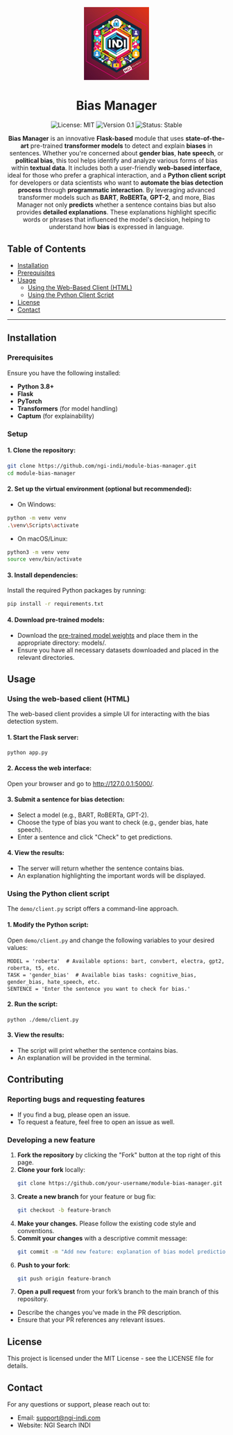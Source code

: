 <div align="center">
  <img src="./assets/logo.jpg" alt="Logo" width="150"/>

  # Bias Manager

  ![License: MIT](https://img.shields.io/badge/License-MIT-blue.svg)
  ![Version 0.1](https://img.shields.io/badge/version-0.1-green.svg)
  ![Status: Stable](https://img.shields.io/badge/status-stable-brightgreen.svg)
    
  <p><strong>Bias Manager</strong> is an innovative <strong>Flask-based</strong> module that uses <strong>state-of-the-art</strong> pre-trained <strong>transformer models</strong> to detect and explain <strong>biases</strong> in sentences. Whether you're concerned about <strong>gender bias</strong>, <strong>hate speech</strong>, or <strong>political bias</strong>, this tool helps identify and analyze various forms of bias within <strong>textual data</strong>. It includes both a user-friendly <strong>web-based interface</strong>, ideal for those who prefer a graphical interaction, and a <strong>Python client script</strong> for developers or data scientists who want to <strong>automate the bias detection process</strong> through <strong>programmatic interaction</strong>. By leveraging advanced transformer models such as <strong>BART</strong>, <strong>RoBERTa</strong>, <strong>GPT-2</strong>, and more, Bias Manager not only <strong>predicts</strong> whether a sentence contains bias but also provides <strong>detailed explanations</strong>. These explanations highlight specific words or phrases that influenced the model's decision, helping to understand how <strong>bias</strong> is expressed in language.</p>

</div>

## Table of Contents

- [Installation](#installation)
- [Prerequisites](#prerequisites)
- [Usage](#usage)
  - [Using the Web-Based Client (HTML)](#using-the-web-based-client-html)
  - [Using the Python Client Script](#using-the-python-client-script)
- [License](#license)
- [Contact](#contact)

---

## Installation

### Prerequisites

Ensure you have the following installed:

- **Python 3.8+**
- **Flask**
- **PyTorch**
- **Transformers** (for model handling)
- **Captum** (for explainability)

### Setup

#### 1. Clone the repository:

```bash
git clone https://github.com/ngi-indi/module-bias-manager.git
cd module-bias-manager
```

#### 2. Set up the virtual environment (optional but recommended):

  - On Windows:
  ```bash
  python -m venv venv
  .\venv\Scripts\activate
  ```

  - On macOS/Linux:
  ```bash
  python3 -m venv venv
  source venv/bin/activate
  ```

#### 3. Install dependencies:
Install the required Python packages by running:
  ```bash
  pip install -r requirements.txt
  ```

#### 4. Download pre-trained models:
- Download the [pre-trained model weights](https://drive.google.com/drive/folders/1aOTVMTdLcDhOHuj-bcJbO5SPM7Zdh-_O?usp=drive_link) and place them in the appropriate directory: models/.
- Ensure you have all necessary datasets downloaded and placed in the relevant directories.

## Usage

### Using the web-based client (HTML)

The web-based client provides a simple UI for interacting with the bias detection system.

#### 1. Start the Flask server: 

    python app.py

#### 2. Access the web interface:
   
   Open your browser and go to http://127.0.0.1:5000/. 

#### 3. Submit a sentence for bias detection:
- Select a model (e.g., BART, RoBERTa, GPT-2).
- Choose the type of bias you want to check (e.g., gender bias, hate speech).
- Enter a sentence and click "Check" to get predictions.

#### 4. View the results:
- The server will return whether the sentence contains bias.
- An explanation highlighting the important words will be displayed.

### Using the Python client script

The ```demo/client.py``` script offers a command-line approach.

#### 1. Modify the Python script:
Open ```demo/client.py``` and change the following variables to your desired values:

    MODEL = 'roberta'  # Available options: bart, convbert, electra, gpt2, roberta, t5, etc.
    TASK = 'gender_bias'  # Available bias tasks: cognitive_bias, gender_bias, hate_speech, etc.
    SENTENCE = 'Enter the sentence you want to check for bias.'

#### 2. Run the script:
   
    python ./demo/client.py

#### 3. View the results:
- The script will print whether the sentence contains bias.
- An explanation will be provided in the terminal.

## Contributing

### Reporting bugs and requesting features
- If you find a bug, please open an issue.
- To request a feature, feel free to open an issue as well.

### Developing a new feature

1. **Fork the repository** by clicking the "Fork" button at the top right of this page.
2. **Clone your fork** locally:
   ```bash
   git clone https://github.com/your-username/module-bias-manager.git
   ```
3. **Create a new branch** for your feature or bug fix:
   ```bash
   git checkout -b feature-branch
   ```
4. **Make your changes.** Please follow the existing code style and conventions.
5. **Commit your changes** with a descriptive commit message:
   ```bash
   git commit -m "Add new feature: explanation of bias model predictions"
   ```
6. **Push to your fork**:
   ```bash
   git push origin feature-branch
   ```
7. **Open a pull request** from your fork’s branch to the main branch of this repository.
- Describe the changes you’ve made in the PR description.
- Ensure that your PR references any relevant issues.

## License
This project is licensed under the MIT License - see the LICENSE file for details.

## Contact
For any questions or support, please reach out to:
- Email: support@ngi-indi.com
- Website: NGI Search INDI